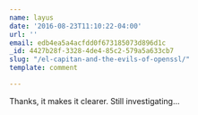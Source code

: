 ```yaml
---
name: layus
date: '2016-08-23T11:10:22-04:00'
url: ''
email: edb4ea5a4acfdd0f673185073d896d1c
_id: 4427b28f-3328-4de4-85c2-579a5a633cb7
slug: "/el-capitan-and-the-evils-of-openssl/"
template: comment

---
```


Thanks, it makes it clearer. Still investigating...

